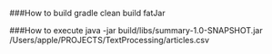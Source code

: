 ###How to build
gradle clean build fatJar

###How to execute
java -jar build/libs/summary-1.0-SNAPSHOT.jar /Users/apple/PROJECTS/TextProcessing/articles.csv
